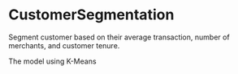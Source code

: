 # CustomerSegmentation
Segment customer based on their average transaction, number of merchants, and customer tenure.

The model using K-Means
